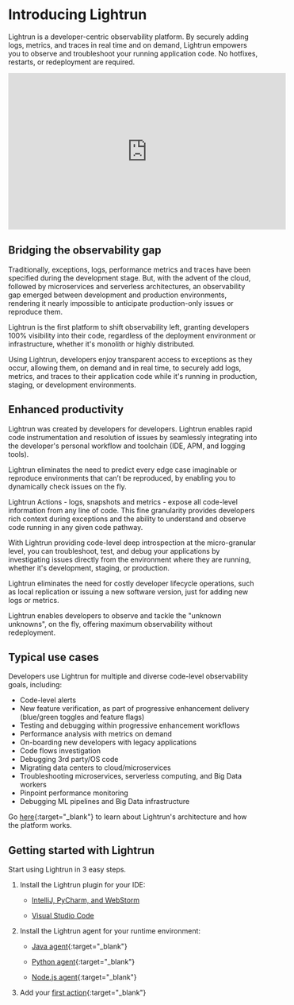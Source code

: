 # Introducing Lightrun

Lightrun is a developer-centric observability platform. By securely adding logs, metrics, and traces in real time and on demand, Lightrun empowers you to observe and troubleshoot your running application code. No hotfixes, restarts, or redeployment are required.

<iframe width="560" height="315" src="https://www.youtube.com/embed/5hR17z4Qm3g" title="YouTube video player" frameborder="0" allow="accelerometer; autoplay; clipboard-write; encrypted-media; gyroscope; picture-in-picture" allowfullscreen></iframe>

## Bridging the observability gap

Traditionally, exceptions, logs, performance metrics and traces have been specified during the development stage. But, with the advent of the cloud, followed by microservices and serverless architectures, an observability gap emerged between development and production environments, rendering it nearly impossible to anticipate production-only issues or reproduce them.

Lightrun is the first platform to shift observability left, granting developers 100% visibility into their code, regardless of the deployment environment or infrastructure, whether it's monolith or highly distributed.

Using Lightrun, developers enjoy transparent access to exceptions as they occur, allowing them, on demand and in real time, to securely add logs, metrics, and traces to their application code while it's running in production, staging, or development environments.

## Enhanced productivity

Lightrun was created by developers for developers. Lightrun enables rapid code instrumentation and resolution of issues by seamlessly integrating into the developer's personal workflow and toolchain (IDE, APM, and logging tools).

Lightrun eliminates the need to predict every edge case imaginable or reproduce environments that can’t be reproduced, by enabling you to dynamically check issues on the fly.

Lightrun Actions - logs, snapshots and metrics - expose all code-level information from any line of code. This fine granularity provides developers rich context during exceptions and the ability to understand and observe code running in any given code pathway.

With Lightrun providing code-level deep introspection at the micro-granular level, you can troubleshoot, test, and debug your applications by investigating issues directly from the environment where they are running, whether it's development, staging, or production.

Lightrun eliminates the need for costly developer lifecycle operations, such as local replication or issuing a new software version, just for adding new logs or metrics.

Lightrun enables developers to observe and tackle the "unknown unknowns", on the fly, offering maximum observability without redeployment.

## Typical use cases

Developers use Lightrun for multiple and diverse code-level observability goals, including:

- Code-level alerts
- New feature verification, as part of progressive enhancement delivery (blue/green toggles and feature flags)
- Testing and debugging within progressive enhancement workflows
- Performance analysis with metrics on demand
- On-boarding new developers with legacy applications
- Code flows investigation
- Debugging 3rd party/OS code
- Migrating data centers to cloud/microservices
- Troubleshooting microservices, serverless computing, and Big Data workers
- Pinpoint performance monitoring
- Debugging ML pipelines and Big Data infrastructure

Go [here](more-about-lightrun.md){:target="_blank"} to learn about Lightrun's architecture and how the platform works.

## Getting started with Lightrun

Start using Lightrun in 3 easy steps.

1. Install the Lightrun plugin for your IDE:

    - [IntelliJ, PyCharm, and WebStorm](plugin.md)

    - [Visual Studio Code](vscode/vscode-install-plugin.md)

2. Install the Lightrun agent for your runtime environment:

    - [Java agent](jvm/agent.md){:target="_blank"}

    - [Python agent](python/agent.md){:target="_blank"}

    - [Node.js agent](node/agent.md){:target="_blank"}

3. Add your [first action](logs.md){:target="_blank"}
